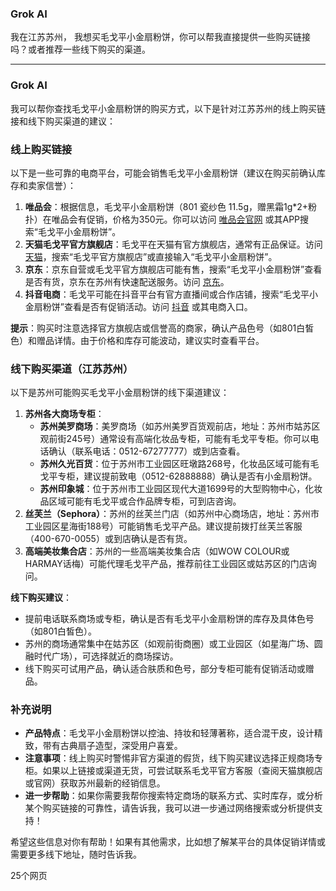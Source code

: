 ### Grok AI

<div class="thinking-container"></div><div class="response-content-markdown [&amp;_a]:text-current [&amp;_a:hover]:text-primary [&amp;_a:hover]:decoration-primary [&amp;_a]:underline [&amp;_a]:decoration-primary/30 [&amp;_a]:underline-offset-2 [&amp;_h2:first-child]:mt-0 [&amp;_h3:first-child]:mt-0 [&amp;_h4:first-child]:mt-0"><p dir="auto" class="break-words" style="white-space: pre-wrap;">我在江苏苏州， 我想买毛戈平小金扇粉饼，你可以帮我直接提供一些购买链接吗？或者推荐一些线下购买的渠道。</p></div><section class="inline-media-container flex flex-col gap-1"></section><section class="auth-notification flex flex-col gap-1"></section>

---

### Grok AI

<div class="thinking-container"></div><div class="response-content-markdown [&amp;_a]:text-current [&amp;_a:hover]:text-primary [&amp;_a:hover]:decoration-primary [&amp;_a]:underline [&amp;_a]:decoration-primary/30 [&amp;_a]:underline-offset-2 [&amp;_h2:first-child]:mt-0 [&amp;_h3:first-child]:mt-0 [&amp;_h4:first-child]:mt-0"><p dir="auto" class="break-words" style="white-space: pre-wrap;">我可以帮你查找毛戈平小金扇粉饼的购买方式，以下是针对江苏苏州的线上购买链接和线下购买渠道的建议：</p>
<h3 dir="auto" class="">线上购买链接</h3>
<p dir="auto" class="break-words" style="white-space: pre-wrap;">以下是一些可靠的电商平台，可能会销售毛戈平小金扇粉饼（建议在购买前确认库存和卖家信誉）：</p>
<ol dir="auto" class="marker:text-secondary">
<li class="break-words"><strong class="font-semibold">唯品会</strong>：根据信息，毛戈平小金扇粉饼（801 瓷纱色 11.5g，赠黑霜1g*2+粉扑）在唯品会有促销，价格为350元。你可以访问 <a href="https://www.vip.com/" target="_blank" rel="noopener noreferrer">唯品会官网</a> 或其APP搜索“毛戈平小金扇粉饼”。<a href="https://m.smzdm.com/p/125829391/" target="_blank" rel="noopener noreferrer" class="web-search-result-chip focus:outline-none focus-visible:outline-none focus-visible:bg:input rounded-md ml-1 mr-0.5" data-state="closed"><div class="inline-flex align-text-bottom items-center justify-center select-none my-0 rounded-md bg-important border border-card-border opacity-60 grayscale hover:filter-none hover:opacity-100 transition-opacity"><img class="size-[18px] m-0 rounded-md" alt="" src="https://imgs.search.brave.com/R-L2vP0fIOMouPwnxaoVNqneh-IaInUJobjGrL_5Co8/rs:fit:64:0:0:0/g:ce/aHR0cDovL2Zhdmlj/b25zLnNlYXJjaC5i/cmF2ZS5jb20vaWNv/bnMvN2QyNjNhNmI4/ZjhkODlmZDI2Y2M1/MTcyZDExMDUyNGQ0/MDRiYTc4MmQ4ZjRj/MjViMzljNjNiMzU4/ZmY0ZWVlMi9tLnNt/emRtLmNvbS8"></div></a></li>
<li class="break-words"><strong class="font-semibold">天猫毛戈平官方旗舰店</strong>：毛戈平在天猫有官方旗舰店，通常有正品保证。访问 <a href="https://www.tmall.com/" target="_blank" rel="noopener noreferrer">天猫</a>，搜索“毛戈平官方旗舰店”或直接输入“毛戈平小金扇粉饼”。</li>
<li class="break-words"><strong class="font-semibold">京东</strong>：京东自营或毛戈平官方旗舰店可能有售，搜索“毛戈平小金扇粉饼”查看是否有货，京东在苏州有快速配送服务。访问 <a href="https://www.jd.com/" target="_blank" rel="noopener noreferrer">京东</a>。</li>
<li class="break-words"><strong class="font-semibold">抖音电商</strong>：毛戈平可能在抖音平台有官方直播间或合作店铺，搜索“毛戈平小金扇粉饼”查看是否有促销活动。访问 <a href="https://www.douyin.com/" target="_blank" rel="noopener noreferrer">抖音</a> 或其电商入口。</li>
</ol>
<p dir="auto" class="break-words" style="white-space: pre-wrap;"><strong class="font-semibold">提示</strong>：购买时注意选择官方旗舰店或信誉高的商家，确认产品色号（如801白皙色）和赠品详情。由于价格和库存可能波动，建议实时查看平台。</p>
<h3 dir="auto" class="">线下购买渠道（江苏苏州）</h3>
<p dir="auto" class="break-words" style="white-space: pre-wrap;">以下是苏州可能购买毛戈平小金扇粉饼的线下渠道建议：</p>
<ol dir="auto" class="marker:text-secondary">
<li class="break-words"><strong class="font-semibold">苏州各大商场专柜</strong>：
<ul dir="auto" class="marker:text-secondary">
<li class="break-words"><strong class="font-semibold">苏州美罗商场</strong>：美罗商场（如苏州美罗百货观前店，地址：苏州市姑苏区观前街245号）通常设有高端化妆品专柜，可能有毛戈平专柜。你可以电话确认（联系电话：0512-67277777）或到店查看。</li>
<li class="break-words"><strong class="font-semibold">苏州久光百货</strong>：位于苏州市工业园区旺墩路268号，化妆品区域可能有毛戈平专柜，建议提前致电（0512-62888888）确认是否有小金扇粉饼。</li>
<li class="break-words"><strong class="font-semibold">苏州印象城</strong>：位于苏州市工业园区现代大道1699号的大型购物中心，化妆品区域可能有毛戈平或合作品牌专柜，可到店咨询。</li>
</ul>
</li>
<li class="break-words"><strong class="font-semibold">丝芙兰（Sephora）</strong>：苏州的丝芙兰门店（如苏州中心商场店，地址：苏州市工业园区星海街188号）可能销售毛戈平产品。建议提前拨打丝芙兰客服（400-670-0055）或到店确认是否有货。</li>
<li class="break-words"><strong class="font-semibold">高端美妆集合店</strong>：苏州的一些高端美妆集合店（如WOW COLOUR或HARMAY话梅）可能代理毛戈平产品，推荐前往工业园区或姑苏区的门店询问。</li>
</ol>
<p dir="auto" class="break-words" style="white-space: pre-wrap;"><strong class="font-semibold">线下购买建议</strong>：</p>
<ul dir="auto" class="marker:text-secondary">
<li class="break-words">提前电话联系商场或专柜，确认是否有毛戈平小金扇粉饼的库存及具体色号（如801白皙色）。</li>
<li class="break-words">苏州的商场通常集中在姑苏区（如观前街商圈）或工业园区（如星海广场、圆融时代广场），可选择就近的商场探访。</li>
<li class="break-words">线下购买可试用产品，确认适合肤质和色号，部分专柜可能有促销活动或赠品。</li>
</ul>
<h3 dir="auto" class="">补充说明</h3>
<ul dir="auto" class="marker:text-secondary">
<li class="break-words"><strong class="font-semibold">产品特点</strong>：毛戈平小金扇粉饼以控油、持妆和轻薄著称，适合混干皮，设计精致，带有古典扇子造型，深受用户喜爱。<a href="https://post.smzdm.com/p/a7prd52g/" target="_blank" rel="noopener noreferrer" class="web-search-result-chip focus:outline-none focus-visible:outline-none focus-visible:bg:input rounded-md ml-1 mr-0.5" data-state="closed"><div class="inline-flex align-text-bottom items-center justify-center select-none my-0 rounded-md bg-important border border-card-border opacity-60 grayscale hover:filter-none hover:opacity-100 transition-opacity"><img class="size-[18px] m-0 rounded-md" alt="" src="https://imgs.search.brave.com/j8J2mvTXHOFNWdchWrZg-rz15QrzzplbRtzna3AK6Vk/rs:fit:64:0:0:0/g:ce/aHR0cDovL2Zhdmlj/b25zLnNlYXJjaC5i/cmF2ZS5jb20vaWNv/bnMvYzhjN2YxZGEz/MGZmMGZlMDEwMGQ2/NTRmNmUxZmVmOTc2/ZjUwZTM4MjI5NGZj/YzczYjUxNDQwMGYw/M2FmYTNmYi9wb3N0/LnNtemRtLmNvbS8"></div></a><a href="https://post.smzdm.com/p/al9qxe7e/" target="_blank" rel="noopener noreferrer" class="web-search-result-chip focus:outline-none focus-visible:outline-none focus-visible:bg:input rounded-md ml-1 mr-0.5" data-state="closed"><div class="inline-flex align-text-bottom items-center justify-center select-none my-0 rounded-md bg-important border border-card-border opacity-60 grayscale hover:filter-none hover:opacity-100 transition-opacity"><img class="size-[18px] m-0 rounded-md" alt="" src="https://imgs.search.brave.com/j8J2mvTXHOFNWdchWrZg-rz15QrzzplbRtzna3AK6Vk/rs:fit:64:0:0:0/g:ce/aHR0cDovL2Zhdmlj/b25zLnNlYXJjaC5i/cmF2ZS5jb20vaWNv/bnMvYzhjN2YxZGEz/MGZmMGZlMDEwMGQ2/NTRmNmUxZmVmOTc2/ZjUwZTM4MjI5NGZj/YzczYjUxNDQwMGYw/M2FmYTNmYi9wb3N0/LnNtemRtLmNvbS8"></div></a></li>
<li class="break-words"><strong class="font-semibold">注意事项</strong>：线上购买时警惕非官方渠道的假货，线下购买建议选择正规商场专柜。如果以上链接或渠道无货，可尝试联系毛戈平官方客服（查阅天猫旗舰店或官网）获取苏州最新的经销信息。</li>
<li class="break-words"><strong class="font-semibold">进一步帮助</strong>：如果你需要我帮你搜索特定商场的联系方式、实时库存，或分析某个购买链接的可靠性，请告诉我，我可以进一步通过网络搜索或分析提供支持！</li>
</ul>
<p dir="auto" class="break-words" style="white-space: pre-wrap;">希望这些信息对你有帮助！如果有其他需求，比如想了解某平台的具体促销详情或需要更多线下地址，随时告诉我。</p></div><section class="inline-media-container flex flex-col gap-1"></section><section class="auth-notification flex flex-col gap-1"></section><div class="flex gap-2 mt-1"><div class="search-results flex -ml-1 text-sm gap-2 mb-1"><div class="flex flex-row items-center pr-4 py-1 rounded-full cursor-pointer bg-foreground border border-card-border hover:bg-card-hover hover:border-card-border-focus"><div style="z-index: 3;"><div class="align-text-bottom items-center justify-center select-none transition my-0 rounded-md opacity-100 ml-1.5 flex bg-popover overflow-hidden border border-background z-3"><img class="size-[18px] m-0 rounded-md" alt="" src="https://imgs.search.brave.com/Yi_dQn5zLP63uN4aO55P49hle5JdrW8NhugyMr9fNT0/rs:fit:64:0:0:0/g:ce/aHR0cDovL2Zhdmlj/b25zLnNlYXJjaC5i/cmF2ZS5jb20vaWNv/bnMvOWVmOGIzNDY2/MDdkNGRiNzg5OGJk/OWQxZDZkM2NhNjE2/MDU5MzA4NmExM2U4/ZmE2OWViZDY2ZmE1/ZTRhYTdhNC9tLjUx/dGlhbmdvdS5jb20v"></div></div><div style="z-index: 2;"><div class="align-text-bottom items-center justify-center select-none transition my-0 rounded-md opacity-100 flex bg-popover overflow-hidden border border-background z-2 -ml-2"><img class="size-[18px] m-0 rounded-md" alt="" src="https://imgs.search.brave.com/wDoXd8jHLQiLQQANg-XDZfY66AOp-1HliiRVkrQHVu4/rs:fit:64:0:0:0/g:ce/aHR0cDovL2Zhdmlj/b25zLnNlYXJjaC5i/cmF2ZS5jb20vaWNv/bnMvOTE4NWUyM2Rh/MDhiZGU3NWUxNDM4/M2JiZTgyM2RhN2Ux/YTlmOGE4MTI3OTdm/ZTc3MTBhYTg3ZDI1/NWNkNjFkYi93d3cu/ZG91eWluLmNvbS8"></div></div><div style="z-index: 1;"><div class="align-text-bottom items-center justify-center select-none transition my-0 rounded-md opacity-100 flex bg-popover overflow-hidden border border-background z-1 -ml-2"><img class="size-[18px] m-0 rounded-md" alt="" src="https://imgs.search.brave.com/wusf8q7MU4HyHbdyB0sFIYoYo79CtxjREwwE1v3ukac/rs:fit:64:0:0:0/g:ce/aHR0cDovL2Zhdmlj/b25zLnNlYXJjaC5i/cmF2ZS5jb20vaWNv/bnMvNmJiY2MyYzMy/OGI2MzE1ODNiZTk5/MDY2YTkxNjA0Yzhi/M2I1MmVlODZjYjFl/NjU4MGVjOGM0YjQ0/N2I2MGExOC9tYWxs/LmNnYmNoaW5hLmNv/bS5jbi8"></div></div><div class="truncate ml-2">25个网页</div></div></div></div>

